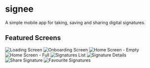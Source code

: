 # signee

A simple mobile app for taking, saving and sharing digital signatures.

## Featured Screens
![Loading Screen](assets/screenshots/loading.png) ![Onboarding Screen](assets/screenshots/onboarding.png)
![Home Screen - Empty](assets/screenshots/home-mty.png) ![Home Screen - Full](assets/screenshots/home-full.png)
![Signatures List](assets/screenshots/signatures.png) ![Signature Details](assets/screenshots/details.png)
![Share Signature](assets/screenshots/share.png) ![Favourite Signatures](assets/screenshots/favs.png)